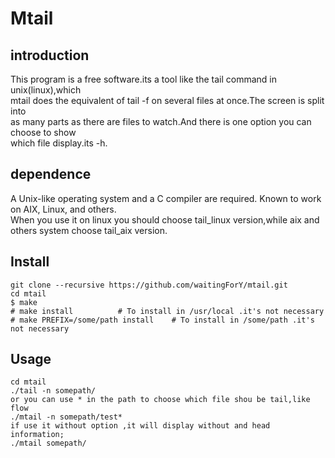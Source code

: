 # Mtail  
## introduction  
This program is a free software.its a tool like the tail command in unix(linux),which  
mtail does the equivalent of tail -f on several files at once.The screen is split into  
as many parts as there are files to watch.And there is one option you can choose to show  
which file display.its -h.
## dependence  
A Unix-like operating system and a C compiler are required. Known to work on AIX, Linux, and others.   
When you use it on linux you should choose tail_linux version,while aix and others system choose tail_aix version.  

## Install

```
git clone --recursive https://github.com/waitingForY/mtail.git
cd mtail
$ make
# make install    		# To install in /usr/local .it's not necessary
# make PREFIX=/some/path install	# To install in /some/path .it's not necessary
```
## Usage
```
cd mtail
./tail -n somepath/ 
or you can use * in the path to choose which file shou be tail,like flow
./mtail -n somepath/test* 
if use it without option ,it will display without and head information;
./mtail somepath/
```

